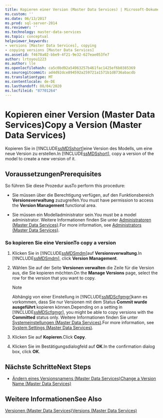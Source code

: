 ```yaml
---
title: Kopieren einer Version (Master Data Services) | Microsoft-Dokumentation
ms.custom: ''
ms.date: 06/13/2017
ms.prod: sql-server-2014
ms.reviewer: ''
ms.technology: master-data-services
ms.topic: conceptual
helpviewer_keywords:
- versions [Master Data Services], copying
- copying versions [Master Data Services]
ms.assetid: f4678a02-bbe9-4f21-9e32-627eae053fe7
author: lrtoyou1223
ms.author: lle
ms.openlocfilehash: ca5c0bd92a54963257b461fac1425ef6b0385369
ms.sourcegitcommit: ad4d92dce894592a259721a1571b1d8736abacdb
ms.translationtype: MT
ms.contentlocale: de-DE
ms.lasthandoff: 08/04/2020
ms.locfileid: "87701264"
---
```

# <a name="copy-a-version-master-data-services"></a><span data-ttu-id="87e54-102">Kopieren einer Version (Master Data Services)</span><span class="sxs-lookup"><span data-stu-id="87e54-102">Copy a Version (Master Data Services)</span></span>
  <span data-ttu-id="87e54-103">Kopieren Sie in [!INCLUDE[ssMDSshort](../includes/ssmdsshort-md.md)]eine Version des Modells, um eine neue Version zu erstellen.</span><span class="sxs-lookup"><span data-stu-id="87e54-103">In [!INCLUDE[ssMDSshort](../includes/ssmdsshort-md.md)], copy a version of the model to create a new version of it.</span></span>  
  
## <a name="prerequisites"></a><span data-ttu-id="87e54-104">Voraussetzungen</span><span class="sxs-lookup"><span data-stu-id="87e54-104">Prerequisites</span></span>  
 <span data-ttu-id="87e54-105">So führen Sie diese Prozedur aus</span><span class="sxs-lookup"><span data-stu-id="87e54-105">To perform this procedure:</span></span>  
  
-   <span data-ttu-id="87e54-106">Sie müssen über die Berechtigung verfügen, auf den Funktionsbereich **Versionsverwaltung** zuzugreifen.</span><span class="sxs-lookup"><span data-stu-id="87e54-106">You must have permission to access the **Version Management** functional area.</span></span>  
  
-   <span data-ttu-id="87e54-107">Sie müssen ein Modelladministrator sein.</span><span class="sxs-lookup"><span data-stu-id="87e54-107">You must be a model administrator.</span></span> <span data-ttu-id="87e54-108">Weitere Informationen finden Sie unter [Administratoren &#40;Master Data Services&#41;](administrators-master-data-services.md).</span><span class="sxs-lookup"><span data-stu-id="87e54-108">For more information, see [Administrators &#40;Master Data Services&#41;](administrators-master-data-services.md).</span></span>  
  
### <a name="to-copy-a-version"></a><span data-ttu-id="87e54-109">So kopieren Sie eine Version</span><span class="sxs-lookup"><span data-stu-id="87e54-109">To copy a version</span></span>  
  
1.  <span data-ttu-id="87e54-110">Klicken Sie in [!INCLUDE[ssMDSmdm](../includes/ssmdsmdm-md.md)]auf **Versionsverwaltung**.</span><span class="sxs-lookup"><span data-stu-id="87e54-110">In [!INCLUDE[ssMDSmdm](../includes/ssmdsmdm-md.md)], click **Version Management**.</span></span>  
  
2.  <span data-ttu-id="87e54-111">Wählen Sie auf der Seite **Versionen verwalten** die Zeile für die Version aus, die Sie kopieren möchten.</span><span class="sxs-lookup"><span data-stu-id="87e54-111">On the **Manage Versions** page, select the row for the version that you want to copy.</span></span>  
  
    > [!NOTE]  
    >  <span data-ttu-id="87e54-112">Abhängig von einer Einstellung in [!INCLUDE[ssMDScfgmgr](../includes/ssmdscfgmgr-md.md)]kann es vorkommen, dass Sie nur Versionen mit dem Status **Commit wurde ausgeführt** kopieren können.</span><span class="sxs-lookup"><span data-stu-id="87e54-112">Depending on a setting in [!INCLUDE[ssMDScfgmgr](../includes/ssmdscfgmgr-md.md)], you might be able to copy versions with the **Committed** status only.</span></span> <span data-ttu-id="87e54-113">Weitere Informationen finden Sie unter [Systemeinstellungen &#40;Master Data Services&#41;](../../2014/master-data-services/system-settings-master-data-services.md).</span><span class="sxs-lookup"><span data-stu-id="87e54-113">For more information, see [System Settings &#40;Master Data Services&#41;](../../2014/master-data-services/system-settings-master-data-services.md).</span></span>  
  
3.  <span data-ttu-id="87e54-114">Klicken Sie auf **Kopieren**.</span><span class="sxs-lookup"><span data-stu-id="87e54-114">Click **Copy**.</span></span>  
  
4.  <span data-ttu-id="87e54-115">Klicken Sie im Bestätigungsdialogfeld auf **OK**.</span><span class="sxs-lookup"><span data-stu-id="87e54-115">In the confirmation dialog box, click **OK**.</span></span>  
  
## <a name="next-steps"></a><span data-ttu-id="87e54-116">Nächste Schritte</span><span class="sxs-lookup"><span data-stu-id="87e54-116">Next Steps</span></span>  
  
-   [<span data-ttu-id="87e54-117">Ändern eines Versionsnamens &#40;Master Data Services&#41;</span><span class="sxs-lookup"><span data-stu-id="87e54-117">Change a Version Name &#40;Master Data Services&#41;</span></span>](../../2014/master-data-services/change-a-version-name-master-data-services.md)  
  
## <a name="see-also"></a><span data-ttu-id="87e54-118">Weitere Informationen</span><span class="sxs-lookup"><span data-stu-id="87e54-118">See Also</span></span>  
 [<span data-ttu-id="87e54-119">Versionen &#40;Master Data Services&#41;</span><span class="sxs-lookup"><span data-stu-id="87e54-119">Versions &#40;Master Data Services&#41;</span></span>](../../2014/master-data-services/versions-master-data-services.md)  
  
  
